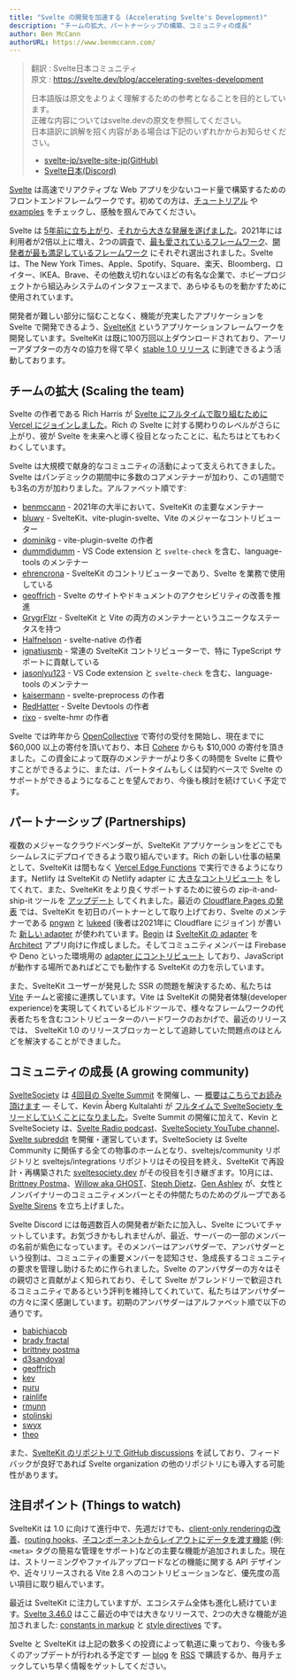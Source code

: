 ```yaml
---
title: "Svelte の開発を加速する (Accelerating Svelte's Development)"
description: "チームの拡大、パートナーシップの構築、コミュニティの成長"
author: Ben McCann
authorURL: https://www.benmccann.com/
---
```

> 翻訳 : Svelte日本コミュニティ  
> 原文 : https://svelte.dev/blog/accelerating-sveltes-development
> 
> 日本語版は原文をよりよく理解するための参考となることを目的としています。  
> 正確な内容についてはsvelte.devの原文を参照してください。  
> 日本語訳に誤解を招く内容がある場合は下記のいずれかからお知らせください。
> - [svelte-jp/svelte-site-jp(GitHub)](https://github.com/svelte-jp/svelte-site-jp)
> - [Svelte日本(Discord)](https://discord.com/invite/YTXq3ZtBbx)

[Svelte](/) は高速でリアクティブな Web アプリを少ないコード量で構築するためのフロントエンドフレームワークです。初めての方は、[チュートリアル](/tutorial) や [examples](/examples) をチェックし、感触を掴んでみてください。

Svelte は [5年前に立ち上がり](https://news.ycombinator.com/item?id=13069841)、[それから大きな発展を遂げました](https://www.youtube.com/watch?v=YeY5M29-WcY)。2021年には利用者が2倍以上に増え、2つの調査で、[最も愛されているフレームワーク](https://insights.stackoverflow.com/survey/2021#section-most-loved-dreaded-and-wanted-web-frameworks)、[開発者が最も満足しているフレームワーク](https://2020.stateofjs.com/en-US/technologies/front-end-frameworks/) にそれぞれ選出されました。Svelte は、The New York Times、Apple、Spotify、Square、楽天、Bloomberg、ロイター、IKEA、Brave、その他数え切れないほどの有名な企業で、ホビープロジェクトから組込みシステムのインタフェースまで、あらゆるものを動かすために使用されています。

開発者が難しい部分に悩むことなく、機能が充実したアプリケーションを Svelte で開発できるよう、[SvelteKit](https://kit.svelte.jp/) というアプリケーションフレームワークを開発しています。SvelteKit は既に100万回以上ダウンロードされており、アーリーアダプターの方々の協力を得て早く [stable 1.0 リリース](https://github.com/sveltejs/kit/issues?q=is%3Aopen+is%3Aissue+milestone%3A1.0) に到達できるよう活動しております。

## チームの拡大 (Scaling the team)

Svelte の作者である Rich Harris が [Svelte にフルタイムで取り組むために Vercel にジョインしました](https://vercel.com/blog/vercel-welcomes-rich-harris-creator-of-svelte)。Rich の Svelte に対する関わりのレベルがさらに上がり、彼が Svelte を未来へと導く役目となったことに、私たちはとてもわくわくしています。

Svelte は大規模で献身的なコミュニティの活動によって支えられてきました。Svelte はパンデミックの期間中に多数のコアメンテナーが加わり、この1週間でも3名の方が加わりました。アルファベット順です:

- [benmccann](https://github.com/benmccann) - 2021年の大半において、SvelteKit の主要なメンテナー
- [bluwy](https://github.com/bluwy) - SvelteKit、vite-plugin-svelte、Vite のメジャーなコントリビューター
- [dominikg](https://github.com/dominikg) - vite-plugin-svelte の作者
- [dummdidumm](https://github.com/dummdidumm) - VS Code extension と `svelte-check` を含む、language-tools のメンテナー
- [ehrencrona](https://github.com/ehrencrona) - SvelteKit のコントリビューターであり、Svelte を業務で使用している
- [geoffrich](https://github.com/geoffrich) - Svelte のサイトやドキュメントのアクセシビリティの改善を推進
- [GrygrFlzr](https://github.com/GrygrFlzr) - SvelteKit と Vite の両方のメンテナーというユニークなステータスを持つ
- [Halfnelson](https://github.com/Halfnelson) - svelte-native の作者
- [ignatiusmb](https://github.com/ignatiusmb) - 常連の SvelteKit コントリビューターで、特に TypeScript サポートに貢献している
- [jasonlyu123](https://github.com/jasonlyu123) - VS Code extension と `svelte-check` を含む、language-tools のメンテナー
- [kaisermann](https://github.com/kaisermann) - svelte-preprocess の作者
- [RedHatter](https://github.com/RedHatter) - Svelte Devtools の作者
- [rixo](https://github.com/rixo) - svelte-hmr の作者

Svelte では昨年から [OpenCollective](https://opencollective.com/svelte) で寄付の受付を開始し、現在までに $60,000 以上の寄付を頂いており、本日 [Cohere](https://cohere.ai/) からも $10,000 の寄付を頂きました。この資金によって既存のメンテナーがより多くの時間を Svelte に費やすことができるように、または、パートタイムもしくは契約ベースで Svelte のサポートができるようになることを望んでおり、今後も検討を続けていく予定です。

## パートナーシップ (Partnerships)

複数のメジャーなクラウドベンダーが、SvelteKit アプリケーションをどこでもシームレスにデプロイできるよう取り組んでいます。Rich の新しい仕事の結果として、SvelteKit は間もなく [Vercel Edge Functions](https://vercel.com/features/edge-functions) で実行できるようになります。Netlify は SvelteKit の Netlify adapter に [大きなコントリビュート](https://github.com/sveltejs/kit/pull/2113) をしてくれて、また、SvelteKit をより良くサポートするために彼らの zip-it-and-ship-it ツールを [アップデート](https://github.com/dependents/node-precinct/pull/88) してくれました。最近の [Cloudflare Pages の発表](https://blog.cloudflare.com/cloudflare-pages-goes-full-stack/) では、SvelteKit を初日のパートナーとして取り上げており、Svelte のメンテナーである [pngwn](https://twitter.com/evilpingwin) と [lukeed](https://twitter.com/lukeed05) (後者は2021年に Cloudflare にジョイン) が書いた [新しい adapter](https://github.com/sveltejs/kit/tree/master/packages/adapter-cloudflare) が使われています。[Begin](https://begin.com) は [SvelteKit の adapter](https://github.com/architect/sveltekit-adapter) を [Architect](https://arc.codes) アプリ向けに作成しました。そしてコミュニティメンバーは Firebase や Deno といった環境用の [adapter にコントリビュート](https://sveltesociety.dev/packages?category=sveltekit-adapters) しており、JavaScript が動作する場所であればどこでも動作する SvelteKit の力を示しています。

また、SvelteKit ユーザーが発見した SSR の問題を解決するため、私たちは [Vite](https://vitejs.dev) チームと密接に連携しています。Vite は SvelteKit 
の開発者体験(developer experience)を実現してくれているビルドツールで、様々なフレームワークの代表者たちを含むコントリビューターのハードワークのおかげで、最近のリリースでは、 SvelteKit 1.0 のリリースブロッカーとして追跡していた問題点のほとんどを解決することができました。

## コミュニティの成長 (A growing community)

[SvelteSociety](https://sveltesociety.dev/) は [4回目の Svelte Summit](https://sveltesummit.com/) を開催し、— [概要はこちらでお読み頂けます](https://svelte.jp/blog/whats-new-in-svelte-december-2021#what-happened-at-svelte-summit) — そして、Kevin Åberg Kultalahti が [フルタイムで SvelteSociety をリードしていくことになりました](https://twitter.com/kevmodrome/status/1463151477174714373)。Svelte Summit の開催に加えて、Kevin と SvelteSociety は、[Svelte Radio podcast](https://www.svelteradio.com/)、[SvelteSociety YouTube channel](https://www.youtube.com/SvelteSociety)、[Svelte subreddit](https://www.reddit.com/r/sveltejs) を開催・運営しています。SvelteSociety は Svelte Community に関係する全ての物事のホームとなり、sveltejs/community リポジトリと sveltejs/integrations リポジトリはその役目を終え、SvelteKit で再設計・再構築された [sveltesociety.dev](https://sveltesociety.dev/) がその役目を引き継ぎます。10月には、[Brittney Postma](https://github.com/brittneypostma)、[Willow aka GHOST](https://ghostdev.xyz)、[Steph Dietz](https://github.com/StephDietz)、[Gen Ashley](https://twitter.com/coderinheels) が、女性とノンバイナリーのコミュニティメンバーとその仲間たちのためのグループである [Svelte Sirens](https://sveltesirens.dev/) を立ち上げました。

Svelte Discord には毎週数百人の開発者が新たに加入し、Svelte についてチャットしています。お気づきかもしれませんが、最近、サーバーの一部のメンバーの名前が紫色になっています。そのメンバーはアンバサダーで、アンバサダーという役割は、コミュニティの重要メンバーを認知させ、急成長するコミュニティの要求を管理し助けるために作られました。Svelte のアンバサダーの方々はその親切さと貢献がよく知られており、そして Svelte がフレンドリーで歓迎されるコミュニティであるという評判を維持してくれていて、私たちはアンバサダーの方々に深く感謝しています。初期のアンバサダーはアルファベット順で以下の通りです。

- [babichjacob](https://github.com/babichjacob)
- [brady fractal](https://github.com/FractalHQ)
- [brittney postma](https://github.com/brittneypostma)
- [d3sandoval](https://github.com/d3sandoval)
- [geoffrich](https://github.com/geoffrich)
- [kev](https://github.com/kevmodrome)
- [puru](https://github.com/PuruVJ)
- [rainlife](https://github.com/stephane-vanraes)
- [rmunn](https://github.com/rmunn)
- [stolinski](https://github.com/stolinski)
- [swyx](https://github.com/sw-yx)
- [theo](https://github.com/theo-steiner)

また、[SvelteKit のリポジトリで GitHub discussions](https://github.com/sveltejs/kit/discussions) を試しており、フィードバックが良好であれば Svelte organization の他のリポジトリにも導入する可能性があります。

## 注目ポイント (Things to watch)

SvelteKit は 1.0 に向けて進行中で、先週だけでも、[client-only renderingの改善](https://github.com/sveltejs/kit/pull/2804)、[routing hooks](https://github.com/sveltejs/kit/pull/3293)、[子コンポーネントからレイアウトにデータを渡す機能](https://github.com/sveltejs/kit/pull/3252) (例: `<meta>` タグの簡易な管理をサポート)などの主要な機能が追加されました。現在は、ストリーミングやファイルアップロードなどの機能に関する API デザインや、近々リリースされる Vite 2.8 へのコントリビューションなど、優先度の高い項目に取り組んでいます。

最近は SvelteKit に注力していますが、エコシステム全体も進化し続けています。[Svelte 3.46.0](https://github.com/sveltejs/svelte/blob/master/CHANGELOG.md#3460) はここ最近の中では大きなリリースで、2つの大きな機能が追加されました: [constants in markup](https://github.com/sveltejs/rfcs/blob/master/text/0007-markup-constants.md) と [style directives](https://github.com/sveltejs/rfcs/blob/master/text/0008-style-directives.md) です。

Svelte と SvelteKit は上記の数多くの投資によって軌道に乗っており、今後も多くのアップデートが行われる予定です — [blog](/blog) を [RSS](https://svelte.dev/blog/rss.xml) で購読するか、毎月チェックしていち早く情報をゲットしてください。
